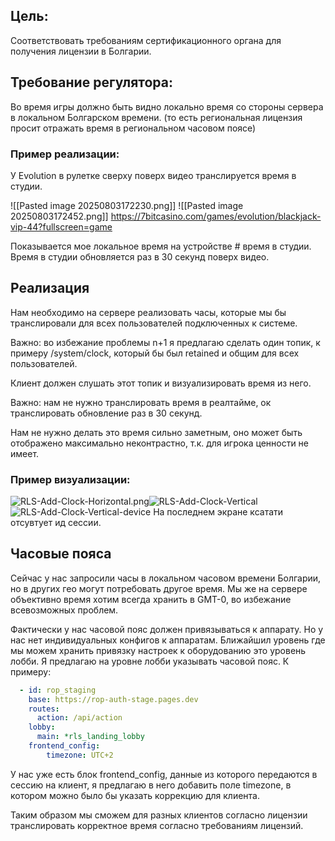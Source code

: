 ## Цель: 
Соответствовать требованиям сертификационного органа для получения лицензии в Болгарии.
## Требование регулятора:
Во время игры должно быть видно локально время со стороны сервера в локальном Болгарском времени. (то есть региональная лицензия просит отражать время в региональном часовом поясе)

### Пример реализации:
У Evolution в рулетке сверху поверх видео транслируется время в студии.

![[Pasted image 20250803172230.png]]
![[Pasted image 20250803172452.png]]
https://7bitcasino.com/games/evolution/blackjack-vip-44?fullscreen=game

Показывается мое локальное время на устройстве # время в студии. Время в студии обновляется раз в 30 секунд поверх видео.
## Реализация
Нам необходимо на сервере реализовать часы, которые мы бы транслировали для всех пользователей подключенных к системе.

Важно: во избежание проблемы n+1 я предлагаю сделать один топик, к примеру /system/clock, который бы был retained и общим для всех пользователей.

Клиент должен слушать этот топик и визуализировать время из него.

Важно: нам не нужно транслировать время в реалтайме, ок транслировать обновление раз в 30 секунд.

Нам не нужно делать это время сильно заметным, оно может быть отображено максимально неконтрастно, т.к. для игрока ценности не имеет.
### Пример визуализации:
![RLS-Add-Clock-Horizontal.png](./attachments/RLS-Add-Clock-Horizontal.png)![RLS-Add-Clock-Vertical](./attachments/RLS-Add-Clock-Vertical.png)
![RLS-Add-Clock-Vertical-device](./attachments/RLS-Add-Clock-Vertical-device.png)
На последнем экране ксатати отсувтует ид сессии.
## Часовые пояса
Сейчас у нас запросили часы в локальном часовом времени Болгарии, но в других гео могут потребовать другое время. Мы же на сервере объективно время хотим всегда хранить в GMT-0, во избежание всевозможных проблем.

Фактически у нас часовой пояс должен привязываться к аппарату. Но у нас нет индивидуальных конфигов к аппаратам. Ближайшил уровень где мы можем хранить привязку настроек к оборудованию это уровень лобби. Я предлагаю на уровне лобби указывать часовой пояс. К примеру:
```yaml
  - id: rop_staging
    base: https://rop-auth-stage.pages.dev
    routes:
      action: /api/action
    lobby:
      main: *rls_landing_lobby
 	frontend_config:
		timezone: UTC+2
```
У нас уже есть блок frontend_config, данные из которого передаются в сессию на клиент, я предлагаю в него добавить поле timezone, в котором можно было бы указать коррекцию для клиента.

Таким образом мы сможем для разных клиентов согласно лицензии транслировать корректное время согласно требованиям лицензий.